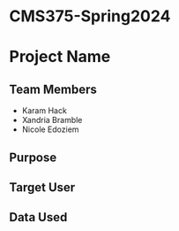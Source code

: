 # CMS375-Spring2024

# Project Name

## Team Members
  - Karam Hack
  - Xandria Bramble
  - Nicole Edoziem

## Purpose

## Target User

## Data Used

